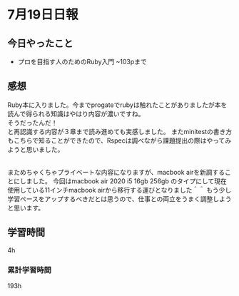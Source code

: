 #  7月19日日報
##  今日やったこと
* プロを目指す人のためのRuby入門
~103pまで

##  感想
Ruby本に入りました。今までprogateでrubyは触れたことがありましたが本を読んで得られる知識はやはり内容が濃いですね。
<br>
そうだったんだ！
<br>
と再認識する内容が３章まで読み進めても実感しました。
またminitestの書き方もこちらで知ることができたので、Rspecは調べながら課題提出の際はやってみようと思いました。

<br>
まためちゃくちゃプライベートな内容になりますが、macbook airを新調することにしました。
今回はmacbook air 2020 i5 16gb 256gb のタイプにして現在使用している11インチmacbook airから移行する運びとなりました＾＾
もう少し学習ペースをアップするべきだとは思うので、仕事との両立をうまく調整しようと思います。

##  学習時間
4h
###  累計学習時間
193h
